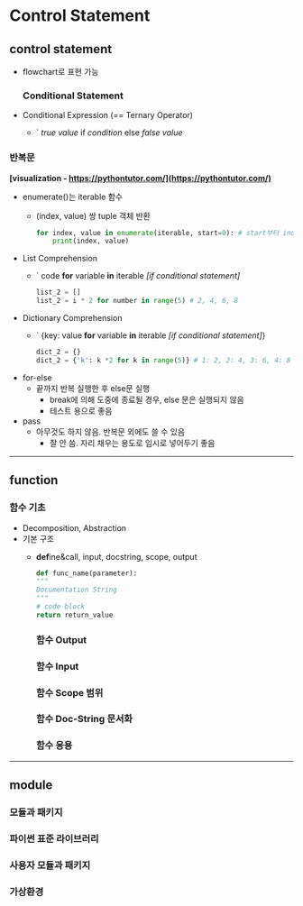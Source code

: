 # Control Statement

## control statement

* flowchart로 표현 가능
  
  ### Conditional Statement
* Conditional Expression (== Ternary Operator)
  * ` *true value* if *condition* else *false value*

### 반복문

**[visualization - https://pythontutor.com/](https://pythontutor.com/)**

* enumerate()는 iterable 함수
  * (index, value) 쌍 tuple 객체 반환
    
    ```python
    for index, value in enumerate(iterable, start=0): # start부터 index값 시작
        print(index, value)
    ```
* List Comprehension
  * ` code **for** variable **in** iterable *[if conditional statement]*
    
    ```python
    list_2 = []
    list_2 = i * 2 for number in range(5) # 2, 4, 6, 8
    ```
* Dictionary Comprehension
  * ` {key: value **for** variable **in** iterable *[if conditional statement]*}
    
    ```python
    dict_2 = {}
    dict_2 = {'k': k *2 for k in range(5)} # 1: 2, 2: 4, 3: 6, 4: 8
    ```
* for-else
  * 끝까지 반복 실행한 후 else문 실행
    * break에 의해 도중에 종료될 경우, else 문은 실행되지 않음
    * 테스트 용으로 좋음
* pass
  * 아무것도 하지 않음. 반복문 외에도 쓸 수 있음
    * 잘 안 씀. 자리 채우는 용도로 임시로 넣어두기 좋음

---

## function

### 함수 기초

* Decomposition, Abstraction
* 기본 구조
  * **def**ine&call, input, docstring, scope, output
    
    ```python
    def func_name(parameter):
    """
    Documentation String
    """
    # code block
    return return_value
    ```
    
    ### 함수 Output
    
    ### 함수 Input
    
    ### 함수 Scope 범위
    
    ### 함수 Doc-String 문서화
    
    ### 함수 응용

---

## module

### 모듈과 패키지

### 파이썬 표준 라이브러리

### 사용자 모듈과 패키지

### 가상환경